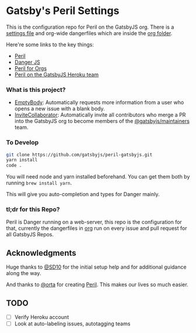 # Gatsby's Peril Settings

This is the configuration repo for Peril on the GatsbyJS org. There is a [settings file](peril.settings.json) and org-wide dangerfiles which are inside the [org folder](org).

Here're some links to the key things:

- [Peril](https://github.com/danger/peril)
- [Danger JS](http://danger.systems/js/)
- [Peril for Orgs](https://github.com/danger/peril/blob/master/docs/setup_for_org.md)
- [Peril on the GatsbyJS Heroku team](https://dashboard.heroku.com/apps/peril-gatsbyjs)

### What is this project?

- [EmptyBody](org/emptybody.ts): Automatically requests more information from a user who opens a new issue with a blank body.
- [InviteCollaborator](org/invite-collaborator.ts): Automatically invite all contributors who merge a PR into the GatsbyJS org to become members of the [@gatsbyjs/maintainers](https://github.com/orgs/gatsbyjs/teams/maintainers) team.

### To Develop

```sh
git clone https://github.com/gatsbyjs/peril-gatsbyjs.git
yarn install
code .
```

You will need node and yarn installed beforehand. You can get them both by running `brew install yarn`.

This will give you auto-completion and types for Danger mainly.

### tl;dr for this Repo?

Peril is Danger running on a web-server, this repo is the configuration for that, currently the dangerfiles in [org](org/) run on every issue and pull request for all GatsbyJS Repos.

## Acknowledgments

Huge thanks to [@SD10](https://github.com/SD10) for the initial setup help and for additional guidance along the way.

And thanks to [@orta](https://github.com/orta) for creating [Peril](https://github.com/danger/peril). This makes our lives so much easier.

## TODO

- [ ] Verify Heroku account
- [ ] Look at auto-labeling issues, autotagging teams
